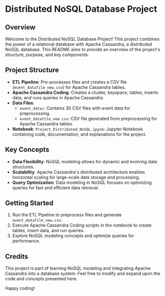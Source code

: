 # Distributed NoSQL Database Project

## Overview
Welcome to the Distributed NoSQL Database Project! This project combines the power of a relational database with Apache Cassandra, a distributed NoSQL database. This README aims to provide an overview of the project's structure, purpose, and key components.

## Project Structure
- **ETL Pipeline**: Pre-processes files and creates a CSV file (`event_datafile_new.csv`) for Apache Cassandra tables.
- **Apache Cassandra Coding**: Creates a cluster, keyspace, tables, inserts data, and runs queries in Apache Cassandra.
- **Data Files**:
  - `event_data/`: Contains 30 CSV files with event data for preprocessing.
  - `event_datafile_new.csv`: CSV file generated from preprocessing for Apache Cassandra tables.
- **Notebook**: `Project_Distributed_NoSQL.ipynb`: Jupyter Notebook containing code, documentation, and explanations for the project.

## Key Concepts
- **Data Flexibility**: NoSQL modeling allows for dynamic and evolving data structures.
- **Scalability**: Apache Cassandra's distributed architecture enables horizontal scaling for large-scale data storage and processing.
- **Query Optimization**: Data modeling in NoSQL focuses on optimizing queries for fast and efficient data retrieval.

## Getting Started
1. Run the ETL Pipeline to preprocess files and generate `event_datafile_new.csv`.
2. Execute Apache Cassandra Coding scripts in the notebook to create tables, insert data, and run queries.
3. Explore NoSQL modeling concepts and optimize queries for performance.

## Credits
This project is part of learning NoSQL modeling and integrating Apache Cassandra into a database system. Feel free to modify and expand upon the code and concepts presented here.

Happy coding!
